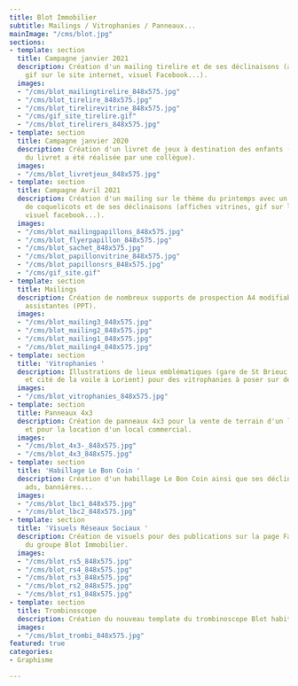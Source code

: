 ```yaml
---
title: Blot Immobilier
subtitle: Mailings / Vitrophanies / Panneaux...
mainImage: "/cms/blot.jpg"
sections:
- template: section
  title: Campagne janvier 2021
  description: Création d'un mailing tirelire et de ses déclinaisons (affiches vitrines,
    gif sur le site internet, visuel Facebook...).
  images:
  - "/cms/blot_mailingtirelire_848x575.jpg"
  - "/cms/blot_tirelire_848x575.jpg"
  - "/cms/blot_tirelirevitrine_848x575.jpg"
  - "/cms/gif_site_tirelire.gif"
  - "/cms/blot_tirelirers_848x575.jpg"
- template: section
  title: Campagne janvier 2020
  description: Création d'un livret de jeux à destination des enfants (la couverture
    du livret a été réalisée par une collègue).
  images:
  - "/cms/blot_livretjeux_848x575.jpg"
- template: section
  title: Campagne Avril 2021
  description: Création d'un mailing sur le thème du printemps avec un sachet de graines
    de coquelicots et de ses déclinaisons (affiches vitrines, gif sur le site internet,
    visuel facebook...).
  images:
  - "/cms/blot_mailingpapillons_848x575.jpg"
  - "/cms/blot_flyerpapillon_848x575.jpg"
  - "/cms/blot_sachet_848x575.jpg"
  - "/cms/blot_papillonvitrine_848x575.jpg"
  - "/cms/blot_papillonsrs_848x575.jpg"
  - "/cms/gif_site.gif"
- template: section
  title: Mailings
  description: Création de nombreux supports de prospection A4 modifiables par les
    assistantes (PPT).
  images:
  - "/cms/blot_mailing3_848x575.jpg"
  - "/cms/blot_mailing2_848x575.jpg"
  - "/cms/blot_mailing1_848x575.jpg"
  - "/cms/blot_mailing4_848x575.jpg"
- template: section
  title: 'Vitrophanies '
  description: Illustrations de lieux emblématiques (gare de St Brieuc, église Notre-Dame-de-Victoire
    et cité de la voile à Lorient) pour des vitrophanies à poser sur des locaux commerciaux.
  images:
  - "/cms/blot_vitrophanies_848x575.jpg"
- template: section
  title: Panneaux 4x3
  description: Création de panneaux 4x3 pour la vente de terrain d'un lotissement
    et pour la location d'un local commercial.
  images:
  - "/cms/blot_4x3-_848x575.jpg"
  - "/cms/blot_4x3_848x575.jpg"
- template: section
  title: 'Habillage Le Bon Coin '
  description: Création d'un habillage Le Bon Coin ainsi que ses déclinaisons en native
    ads, bannières...
  images:
  - "/cms/blot_lbc1_848x575.jpg"
  - "/cms/blot_lbc2_848x575.jpg"
- template: section
  title: 'Visuels Réseaux Sociaux '
  description: Création de visuels pour des publications sur la page Facebook et LinkedIn
    du groupe Blot Immobilier.
  images:
  - "/cms/blot_rs5_848x575.jpg"
  - "/cms/blot_rs4_848x575.jpg"
  - "/cms/blot_rs3_848x575.jpg"
  - "/cms/blot_rs2_848x575.jpg"
  - "/cms/blot_rs1_848x575.jpg"
- template: section
  title: Trombinoscope
  description: Création du nouveau template du trombinoscope Blot habitation
  images:
  - "/cms/blot_trombi_848x575.jpg"
featured: true
categories:
- Graphisme

---
```

